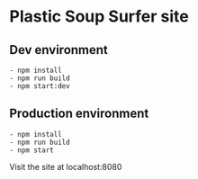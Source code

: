 # Plastic Soup Surfer site

## Dev environment

    - npm install
    - npm run build
    - npm start:dev

## Production environment

    - npm install
    - npm run build
    - npm start

Visit the site at localhost:8080
